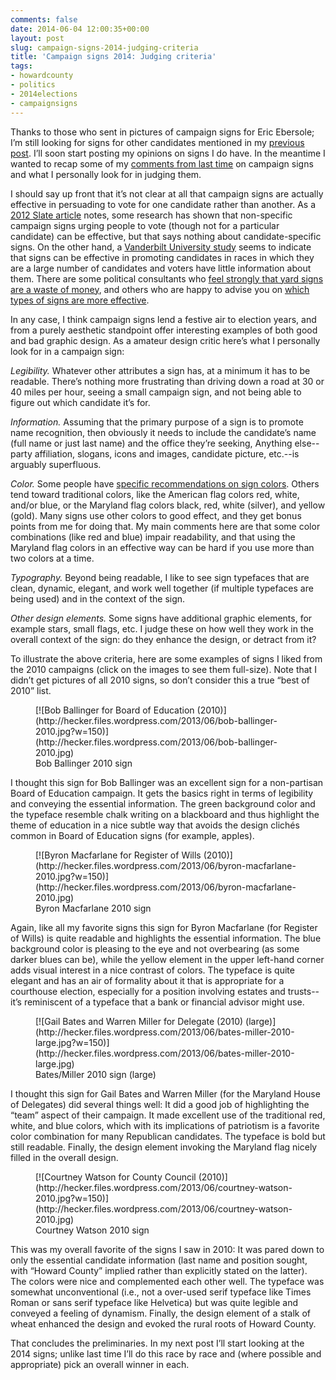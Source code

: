 ```yaml
---
comments: false
date: 2014-06-04 12:00:35+00:00
layout: post
slug: campaign-signs-2014-judging-criteria
title: 'Campaign signs 2014: Judging criteria'
tags:
- howardcounty
- politics
- 2014elections
- campaignsigns
---
```


Thanks to those who sent in pictures of campaign signs for Eric Ebersole; I’m still looking for signs for other candidates mentioned in my [previous post](/2014/06/02/campaign-signs-2014-a-call-for-submissions/). I’ll soon start posting my opinions on signs I do have. In the meantime I wanted to recap some of my [comments from last time](http://frankhecker.com/2013/06/23/looking-back-at-2010-howard-county-campaign-signs-part-1/) on campaign signs and what I personally look for in judging them.

I should say up front that it’s not clear at all that campaign signs are actually effective in persuading to vote for one candidate rather than another. As a [2012 Slate article](http://www.slate.com/articles/news_and_politics/victory_lab/2012/01/campaign_signs_do_they_work_.html) notes, some research has shown that non-specific campaign signs urging people to vote (though not for a particular candidate) can be effective, but that says nothing about candidate-specific signs. On the other hand, a [Vanderbilt University study](http://news.vanderbilt.edu/2011/07/campaign-signs/) seems to indicate that signs can be effective in promoting candidates in races in which they are a large number of candidates and voters have little information about them. There are some political consultants who [feel strongly that yard signs are a waste of money](http://www.dailykos.com/story/2010/10/21/912311/-Yard-Signs-win-elections-especially-in-THIS-district#), and others who are happy to advise you on [which types of signs are more effective](http://www.campaigntrailyardsigns.com).

In any case, I think campaign signs lend a festive air to election years, and from a purely aesthetic standpoint offer interesting examples of both good and bad graphic design. As a amateur design critic here’s what I personally look for in a campaign sign:

_Legibility._ Whatever other attributes a sign has, at a minimum it has to be readable. There’s nothing more frustrating than driving down a road at 30 or 40 miles per hour, seeing a small campaign sign, and not being able to figure out which candidate it’s for.

_Information._ Assuming that the primary purpose of a sign is to promote name recognition, then obviously it needs to include the candidate’s name (full name or just last name) and the office they’re seeking, Anything else--party affiliation, slogans, icons and images, candidate picture, etc.--is arguably superfluous.

_Color._ Some people have [specific recommendations on sign colors](http://www.campaignsandelections.com/campaign-insider/385717/the-colors-to-avoid-on-yard-signs.thtml). Others tend toward traditional colors, like the American flag colors red, white, and/or blue, or the Maryland flag colors black, red, white (silver), and yellow (gold). Many signs use other colors to good effect, and they get bonus points from me for doing that. My main comments here are that some color combinations (like red and blue) impair readability, and that using the Maryland flag colors in an effective way can be hard if you use more than two colors at a time.

_Typography._ Beyond being readable, I like to see sign typefaces that are clean, dynamic, elegant, and work well together (if multiple typefaces are being used) and in the context of the sign.

_Other design elements._ Some signs have additional graphic elements, for example stars, small flags, etc. I judge these on how well they work in the overall context of the sign: do they enhance the design, or detract from it?

To illustrate the above criteria, here are some examples of signs I liked from the 2010 campaigns (click on the images to see them full-size). Note that I didn’t get pictures of all 2010 signs, so don’t consider this a true “best of 2010” list.
<figure markdown="1">
[![Bob Ballinger for Board of Education (2010)](http://hecker.files.wordpress.com/2013/06/bob-ballinger-2010.jpg?w=150)](http://hecker.files.wordpress.com/2013/06/bob-ballinger-2010.jpg)
<figcaption>Bob Ballinger 2010 sign</figcaption>
</figure>

I thought this sign for Bob Ballinger was an excellent sign for a non-partisan Board of Education campaign. It gets the basics right in terms of legibility and conveying the essential information. The green background color and the typeface resemble chalk writing on a blackboard and thus highlight the theme of education in a nice subtle way that avoids the design clichés common in Board of Education signs (for example, apples).

<figure markdown="1">
[![Byron Macfarlane for Register of Wills (2010)](http://hecker.files.wordpress.com/2013/06/byron-macfarlane-2010.jpg?w=150)](http://hecker.files.wordpress.com/2013/06/byron-macfarlane-2010.jpg)
<figcaption>Byron Macfarlane 2010 sign</figcaption>
</figure>

 Again, like all my favorite signs this sign for Byron Macfarlane (for Register of Wills) is quite readable and highlights the essential information. The blue background color is pleasing to the eye and not overbearing (as some darker blues can be), while the yellow element in the upper left-hand corner adds visual interest in a nice contrast of colors. The typeface is quite elegant and has an air of formality about it that is appropriate for a courthouse election, especially for a position involving estates and trusts--it’s reminiscent of a typeface that a bank or financial advisor might use.

<figure markdown="1">
[![Gail Bates and Warren Miller for Delegate (2010) (large)](http://hecker.files.wordpress.com/2013/06/bates-miller-2010-large.jpg?w=150)](http://hecker.files.wordpress.com/2013/06/bates-miller-2010-large.jpg)
<figcaption>Bates/Miller 2010 sign (large)</figcaption>
</figure>

I thought this sign for Gail Bates and Warren Miller (for the Maryland House of Delegates) did several things well: It did a good job of highlighting the “team” aspect of their campaign. It made excellent use of the traditional red, white, and blue colors, which with its implications of patriotism is a favorite color combination for many Republican candidates. The typeface is bold but still readable. Finally, the design element invoking the Maryland flag nicely filled in the overall design.

<figure markdown="1">
[![Courtney Watson for County Council (2010)](http://hecker.files.wordpress.com/2013/06/courtney-watson-2010.jpg?w=150)](http://hecker.files.wordpress.com/2013/06/courtney-watson-2010.jpg)
<figcaption>Courtney Watson 2010 sign</figcaption>
</figure>

 This was my overall favorite of the signs I saw in 2010: It was pared down to only the essential candidate information (last name and position sought, with “Howard County” implied rather than explicitly stated on the latter). The colors were nice and complemented each other well. The typeface was somewhat unconventional (i.e., not a over-used serif typeface like Times Roman or sans serif typeface like Helvetica) but was quite legible and conveyed a feeling of dynamism. Finally, the design element of a stalk of wheat enhanced the design and evoked the rural roots of Howard County.

That concludes the preliminaries. In my next post I’ll start looking at the 2014 signs; unlike last time I’ll do this race by race and (where possible and appropriate) pick an overall winner in each.

